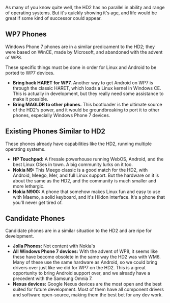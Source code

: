 As many of you know quite well, the HD2 has no parallel in ability and range of operating systems. But it's quickly showing it's age, and life would be great if some kind of successor could appear.

## WP7 Phones

Windows Phone 7 phones are in a similar predicament to the HD2; they were based on WinCE, made by Microsoft, and abandoned with the advent of WP8.

These specific things must be done in order for Linux and Android to be ported to WP7 devices.

* **Bring back HARET for WP7.** Another way to get Android on WP7 is through the classic HARET, which loads a Linux kernel in Windows CE. This is actually in development, but they really need some assistance to make it possible.
* **Bring MAGLDR to other phones.** This bootloader is the ultimate source of the HD2's power, and it would be groundbreaking to port it to other phones, especially Windows Phone 7 devices.

## Existing Phones Similar to HD2

These phones already have capabilities like the HD2, running multiple operating systems.

* **HP Touchpad:** A firesale powerhouse running WebOS, Android, and the best Linux OSes in town. A big community lurks on it too.
* **Nokia N9:** This Meego classic is a good match for the HD2, with Android, Meego, Mer, and full Linux support. But the hardware on it is about the same as the HD2, and the community is much smaller and more lethargic.
* **Nokia N900:** A phone that somehow makes Linux fun and easy to use with Maemo, a solid keyboard, and it's Hildon interface. It's a phone that you'll never get tired of.

## Candidate Phones

Candidate phones are in a similar situation to the HD2 and are ripe for development.

* **Jolla Phones:** Not content with Nokia's 
* **All Windows Phone 7 devices:** With the advent of WP8, it seems like these have become obsolete in the same way the HD2 was with WM6. Many of these use the same hardware as Android, so we could bring drivers over just like we did for WP7 on the HD2. This is a great opportunity to bring Android support over, and we already have a precedent with the Samsung Omnia 7.
* **Nexus devices:** Google Nexus devices are the most open and the best suited for future development. Most of them have all component drivers and software open-source, making them the best bet for any dev work.
